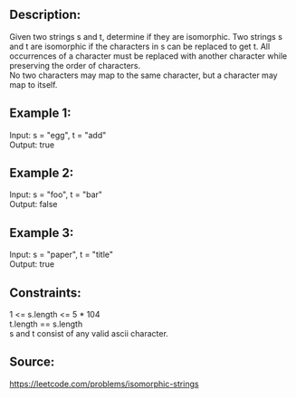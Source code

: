## Description:

Given two strings s and t, determine if they are isomorphic.
Two strings s and t are isomorphic if the characters in s can be replaced to get t.
All occurrences of a character must be replaced with another character while preserving the order of characters.  
No two characters may map to the same character, but a character may map to itself.

## Example 1:

Input: s = "egg", t = "add"  
Output: true

## Example 2:

Input: s = "foo", t = "bar"  
Output: false

## Example 3:

Input: s = "paper", t = "title"  
Output: true

## Constraints:

1 <= s.length <= 5 \* 104  
t.length == s.length  
s and t consist of any valid ascii character.

## Source:

https://leetcode.com/problems/isomorphic-strings
